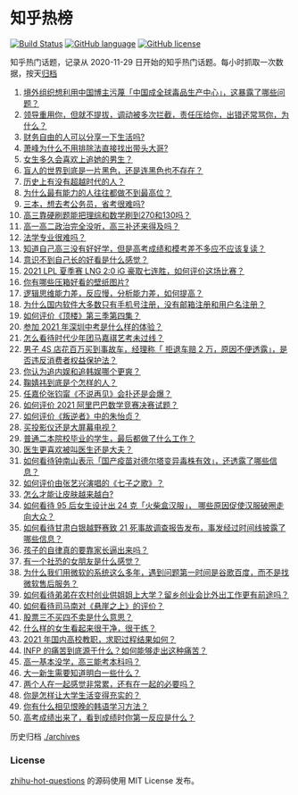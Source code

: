 # 知乎热榜
[![Build Status](https://github.com/ToWeLong/zhihu-hot-questions/workflows/CI/badge.svg)](https://github.com/ToWeLong/zhihu-hot-questions/actions)
[![GitHub language](https://img.shields.io/badge/language-golang-orange.svg)](https://golang.org/)
[![GitHub license](https://img.shields.io/github/license/ToWeLong/zhihu-hot-questions)](https://github.com/ToWeLong/zhihu-hot-questions/blob/main/LICENSE)

知乎热门话题，记录从 2020-11-29 日开始的知乎热门话题。每小时抓取一次数据，按天[归档](./archives)

<!-- BEGIN -->

1. [境外组织想利用中国博主污蔑「中国成全球毒品生产中心」，这暴露了哪些问题？](https://www.zhihu.com/question/467242610)
1. [领导重用你，但就不提拔，调动被多次拦截，责任压给你，出错还常骂你，为什么？](https://www.zhihu.com/question/371428511)
1. [财务自由的人可以分享一下生活吗?](https://www.zhihu.com/question/452616303)
1. [萧峰为什么不用排除法直接找出带头大哥?](https://www.zhihu.com/question/465793725)
1. [女生多久会喜欢上追她的男生？](https://www.zhihu.com/question/318419047)
1. [盲人的世界到底是一片黑色，还是连黑色也不存在？](https://www.zhihu.com/question/48476818)
1. [历史上有没有超越时代的人？](https://www.zhihu.com/question/25538697)
1. [为什么最有能力的人往往都做不到最高位？](https://www.zhihu.com/question/268848307)
1. [三本，想去考公务员，省考很难吗?](https://www.zhihu.com/question/332487091)
1. [高三靠硬刷题能把理综和数学刷到270和130吗？](https://www.zhihu.com/question/36834794)
1. [高一高二政治完全没听，高三补还来得及吗？](https://www.zhihu.com/question/467636227)
1. [法学专业很难吗？](https://www.zhihu.com/question/312320326)
1. [知道自己高三没有好好学，但是高考成绩和模考差不多应不应该复读？](https://www.zhihu.com/question/467132094)
1. [意识不到自己长的好看是什么感觉？](https://www.zhihu.com/question/461571422)
1. [2021 LPL 夏季赛 LNG 2:0 iG 豪取七连胜，如何评价这场比赛？](https://www.zhihu.com/question/468185851)
1. [你有哪些压箱好看的壁纸图片?](https://www.zhihu.com/question/452324718)
1. [逻辑思维能力差，反应慢，分析能力差，如何提高？](https://www.zhihu.com/question/20119939)
1. [为什么国内软件大多数只有手机号注册，没有邮箱注册和用户名注册？](https://www.zhihu.com/question/331360215)
1. [如何评价《顶楼》第三季第四集？](https://www.zhihu.com/question/467430940)
1. [参加 2021 年深圳中考是什么样的体验？](https://www.zhihu.com/question/413732438)
1. [怎么看待时代少年团马嘉祺艺考未过线？](https://www.zhihu.com/question/467985728)
1. [男子 4S 店花百万买到事故车，经理称「 拒退车赔 2 万，原因不便透露」，是否违反消费者权益保护法？](https://www.zhihu.com/question/467888396)
1. [你认为追内娱和追韩娱哪个更爽？](https://www.zhihu.com/question/467521263)
1. [鞠婧祎到底是个怎样的人？](https://www.zhihu.com/question/451531217)
1. [任嘉伦张钧甯《不说再见》会扑还是会爆？](https://www.zhihu.com/question/465852395)
1. [如何评价 2021 阿里巴巴数学竞赛决赛试题？](https://www.zhihu.com/question/467903915)
1. [如何评价《叛逆者》中的朱怡贞？](https://www.zhihu.com/question/464194950)
1. [买投影仪还是大屏幕电视？](https://www.zhihu.com/question/22925179)
1. [普通二本院校毕业的学生，最后都做了什么工作？](https://www.zhihu.com/question/267563742)
1. [医生更喜欢被叫医生还是大夫？](https://www.zhihu.com/question/392695588)
1. [如何看待钟南山表示「国产疫苗对德尔塔变异毒株有效」，还透露了哪些信息？](https://www.zhihu.com/question/467727614)
1. [如何评价由张艺兴演唱的《七子之歌》？](https://www.zhihu.com/question/468080201)
1. [怎么才能让皮肤越来越白?](https://www.zhihu.com/question/458127901)
1. [如何看待 95 后女生设计出 24 克「火柴盒汉服」， 哪些原因促使汉服破圈走向大众？](https://www.zhihu.com/question/467576874)
1. [如何看待甘肃白银越野赛致 21 死事故调查报告发布，事发经过时间线披露了哪些信息？](https://www.zhihu.com/question/467819232)
1. [孩子的自律真的要靠家长逼出来吗？](https://www.zhihu.com/question/436192830)
1. [有一个社恐的女朋友是什么感觉？](https://www.zhihu.com/question/323962570)
1. [为什么我们用微软的系统这么多年，遇到问题第一时间是谷歌百度，而不是找微软售后服务？](https://www.zhihu.com/question/463391853)
1. [如何看待弟弟在农村创业供姐姐上大学？留乡创业会比外出工作更有前途吗？](https://www.zhihu.com/question/467948955)
1. [如何看待司马南对《悬崖之上》的评价？](https://www.zhihu.com/question/462226337)
1. [股票三不买四不卖是什么意思？](https://www.zhihu.com/question/453247969)
1. [什么样的女生看起来很干净，很干练？](https://www.zhihu.com/question/23796174)
1. [2021 年国内高校教职，求职过程结果如何？](https://www.zhihu.com/question/422467775)
1. [INFP 的痛苦到底源于什么？如何能够走出这种痛苦？](https://www.zhihu.com/question/464694241)
1. [高一基本没学，高三能考本科吗？](https://www.zhihu.com/question/465880433)
1. [大一新生需要知道明白一些什么？](https://www.zhihu.com/question/464836526)
1. [两个人在一起感觉非常累，还有在一起的必要吗？](https://www.zhihu.com/question/462421326)
1. [你是怎样让大学生活变得充实的？](https://www.zhihu.com/question/458754159)
1. [你有什么相见恨晚的韩语学习方法？](https://www.zhihu.com/question/32217419)
1. [高考成绩出来了，看到成绩时你第一反应是什么？](https://www.zhihu.com/question/282112238)

<!-- END -->

历史归档 [./archives](./archives)


### License
[zhihu-hot-questions](https://github.com/towelong/zhihu-hot-questions) 的源码使用 MIT License 发布。
